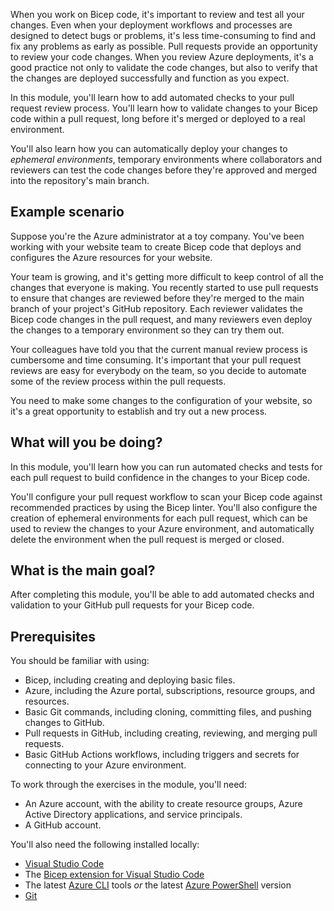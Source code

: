 When you work on Bicep code, it's important to review and test all your changes. Even when your deployment workflows and processes are designed to detect bugs or problems, it's less time-consuming to find and fix any problems as early as possible. Pull requests provide an opportunity to review your code changes. When you review Azure deployments, it's a good practice not only to validate the code changes, but also to verify that the changes are deployed successfully and function as you expect.

In this module, you'll learn how to add automated checks to your pull request review process. You'll learn how to validate changes to your Bicep code within a pull request, long before it's merged or deployed to a real environment. 

You'll also learn how you can automatically deploy your changes to *ephemeral environments*, temporary environments where collaborators and reviewers can test the code changes before they're approved and merged into the repository's main branch.

## Example scenario

Suppose you're the Azure administrator at a toy company. You've been working with your website team to create Bicep code that deploys and configures the Azure resources for your website.

Your team is growing, and it's getting more difficult to keep control of all the changes that everyone is making. You recently started to use pull requests to ensure that changes are reviewed before they're merged to the main branch of your project's GitHub repository. Each reviewer validates the Bicep code changes in the pull request, and many reviewers even deploy the changes to a temporary environment so they can try them out.

Your colleagues have told you that the current manual review process is cumbersome and time consuming. It's important that your pull request reviews are easy for everybody on the team, so you decide to automate some of the review process within the pull requests.

You need to make some changes to the configuration of your website, so it's a great opportunity to establish and try out a new process.

## What will you be doing?

In this module, you'll learn how you can run automated checks and tests for each pull request to build confidence in the changes to your Bicep code.

You'll configure your pull request workflow to scan your Bicep code against recommended practices by using the Bicep linter. You'll also configure the creation of ephemeral environments for each pull request, which can be used to review the changes to your Azure environment, and automatically delete the environment when the pull request is merged or closed.

## What is the main goal?

After completing this module, you'll be able to add automated checks and validation to your GitHub pull requests for your Bicep code.

## Prerequisites

You should be familiar with using:

  - Bicep, including creating and deploying basic files.
  - Azure, including the Azure portal, subscriptions, resource groups, and resources.
  - Basic Git commands, including cloning, committing files, and pushing changes to GitHub.
  - Pull requests in GitHub, including creating, reviewing, and merging pull requests.
  - Basic GitHub Actions workflows, including triggers and secrets for connecting to your Azure environment.

To work through the exercises in the module, you'll need:

  - An Azure account, with the ability to create resource groups, Azure Active Directory applications, and service principals.
  - A GitHub account.
  
You'll also need the following installed locally:
  
  - [Visual Studio Code](https://code.visualstudio.com?azure-portal=true)
  - The [Bicep extension for Visual Studio Code](https://marketplace.visualstudio.com/items?itemName=ms-azuretools.vscode-bicep&azure-portal=true)
  - The latest [Azure CLI](/cli/azure/install-azure-cli) tools *or* the latest [Azure PowerShell](/powershell/azure/install-az-ps) version
  - [Git](https://git-scm.com/download?azure-portal=true)
